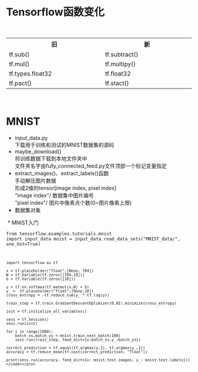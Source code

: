 # Tensorflow函数变化
  <div align="center">
    <table>
      <tr><th width="500"><b>旧</b></th><th width="500"><b>新</b></th></tr>
      <tr><td>tf.sub()</td><td>tf.subtract()</td></tr>
      <tr><td>tf.mul()</td><td>tf.multipy()</td></tr>
      <tr><td>tf.types.float32</td><td>tf.float32</td></tr>
      <tr><td>tf.pact()</td><td>tf.stact()</td></tr>
    </table>
  </div></br>  
  
# MNIST
  * input\_data.py  
       下载用于训练和测试的MNIST数据集的源码  
  * maybe\_download()  
       将训练数据下载到本地文件夹中  
       文件夹名字由fully\_connected_feed.py文件顶部一个标记变量指定
  * extract\_images()、extract\_labels()函数  
       手动解压图片数据  
       形成2维的tensor[image index, pixel index]  
       "image index"/  数据集中图片编号  
       "pixel index"/    图片中像素点个数(0~图片像素上限)
  * 数据集对象  
  
  * MNIST入门  
    <pre><code>from tensorflow.examples.tutorials.mnist import input_data
    mnist = input_data.read_data_sets("MNIST_data/", one_hot=True)
    
    import tensorflow as tf
    
    x = tf.placeholder("float",[None, 784])
    W = tf.Variable(tf.zeros([784,10]))
    b = tf.Variable(tf.zeros([10]))
    
    y = tf.nn.softmax(tf.matmul(x,W) + b)
    y_ =  tf.placeholder("float",[None,10])
    cross_entropy = -tf.reduce_sum(y_ * tf.log(y))
    
    train_step = tf.train.GradientDescentOptimizer(0.01).minimize(cross_entropy)
    
    init = tf.initialize_all_variables()
    
    sess = tf.Session()
    sess.run(init)
    
    for i in range(1000):
        batch_xs,batch_ys = mnist.train.next_batch(100)
        sess.run(train_step, feed_dict={x:batch_xs,y_:batch_ys})
    
    correct_prediction = tf.equal(tf.argmax(y,1), tf.argmax(y_,1))
    accuracy = tf.reduce_mean(tf.cast(correct_prediction, "float"))
    
    print(sess.run(accuracy, feed_dict={x: mnist.test.images, y_: mnist.test.labels}))
    </code></pre>
